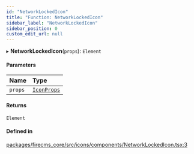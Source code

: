 ```yaml
---
id: "NetworkLockedIcon"
title: "Function: NetworkLockedIcon"
sidebar_label: "NetworkLockedIcon"
sidebar_position: 0
custom_edit_url: null
---
```


▸ **NetworkLockedIcon**(`props`): `Element`

#### Parameters

| Name | Type |
| :------ | :------ |
| `props` | [`IconProps`](../types/IconProps.md) |

#### Returns

`Element`

#### Defined in

[packages/firecms_core/src/icons/components/NetworkLockedIcon.tsx:3](https://github.com/FireCMSco/firecms/blob/d45f3739/packages/firecms_core/src/icons/components/NetworkLockedIcon.tsx#L3)
